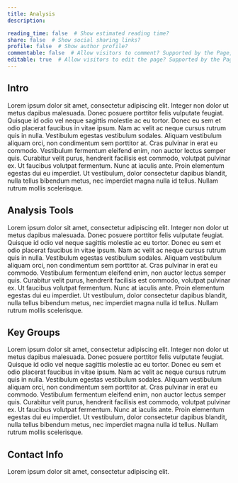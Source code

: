 ```yaml
---
title: Analysis
description:

reading_time: false  # Show estimated reading time?
share: false  # Show social sharing links?
profile: false  # Show author profile?
commentable: false  # Allow visitors to comment? Supported by the Page, Post, and Docs content types.
editable: true  # Allow visitors to edit the page? Supported by the Page, Post, and Docs content types.
---
```


## Intro
Lorem ipsum dolor sit amet, consectetur adipiscing elit. Integer non dolor ut metus dapibus malesuada. Donec posuere porttitor felis vulputate feugiat. Quisque id odio vel neque sagittis molestie ac eu tortor. Donec eu sem et odio placerat faucibus in vitae ipsum. Nam ac velit ac neque cursus rutrum quis in nulla. Vestibulum egestas vestibulum sodales. Aliquam vestibulum aliquam orci, non condimentum sem porttitor at. Cras pulvinar in erat eu commodo. Vestibulum fermentum eleifend enim, non auctor lectus semper quis. Curabitur velit purus, hendrerit facilisis est commodo, volutpat pulvinar ex. Ut faucibus volutpat fermentum. Nunc at iaculis ante. Proin elementum egestas dui eu imperdiet. Ut vestibulum, dolor consectetur dapibus blandit, nulla tellus bibendum metus, nec imperdiet magna nulla id tellus. Nullam rutrum mollis scelerisque.

## Analysis Tools
Lorem ipsum dolor sit amet, consectetur adipiscing elit. Integer non dolor ut metus dapibus malesuada. Donec posuere porttitor felis vulputate feugiat. Quisque id odio vel neque sagittis molestie ac eu tortor. Donec eu sem et odio placerat faucibus in vitae ipsum. Nam ac velit ac neque cursus rutrum quis in nulla. Vestibulum egestas vestibulum sodales. Aliquam vestibulum aliquam orci, non condimentum sem porttitor at. Cras pulvinar in erat eu commodo. Vestibulum fermentum eleifend enim, non auctor lectus semper quis. Curabitur velit purus, hendrerit facilisis est commodo, volutpat pulvinar ex. Ut faucibus volutpat fermentum. Nunc at iaculis ante. Proin elementum egestas dui eu imperdiet. Ut vestibulum, dolor consectetur dapibus blandit, nulla tellus bibendum metus, nec imperdiet magna nulla id tellus. Nullam rutrum mollis scelerisque.

## Key Groups
Lorem ipsum dolor sit amet, consectetur adipiscing elit. Integer non dolor ut metus dapibus malesuada. Donec posuere porttitor felis vulputate feugiat. Quisque id odio vel neque sagittis molestie ac eu tortor. Donec eu sem et odio placerat faucibus in vitae ipsum. Nam ac velit ac neque cursus rutrum quis in nulla. Vestibulum egestas vestibulum sodales. Aliquam vestibulum aliquam orci, non condimentum sem porttitor at. Cras pulvinar in erat eu commodo. Vestibulum fermentum eleifend enim, non auctor lectus semper quis. Curabitur velit purus, hendrerit facilisis est commodo, volutpat pulvinar ex. Ut faucibus volutpat fermentum. Nunc at iaculis ante. Proin elementum egestas dui eu imperdiet. Ut vestibulum, dolor consectetur dapibus blandit, nulla tellus bibendum metus, nec imperdiet magna nulla id tellus. Nullam rutrum mollis scelerisque.

## Contact Info
Lorem ipsum dolor sit amet, consectetur adipiscing elit.
